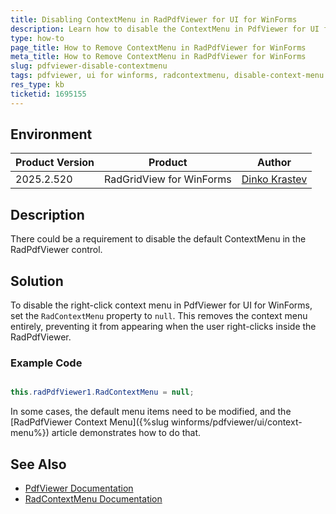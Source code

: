 ```yaml
---
title: Disabling ContextMenu in RadPdfViewer for UI for WinForms
description: Learn how to disable the ContextMenu in PdfViewer for UI for WinForms by removing the RadContextMenu property.
type: how-to
page_title: How to Remove ContextMenu in RadPdfViewer for WinForms
meta_title: How to Remove ContextMenu in RadPdfViewer for WinForms
slug: pdfviewer-disable-contextmenu
tags: pdfviewer, ui for winforms, radcontextmenu, disable-context-menu
res_type: kb
ticketid: 1695155
---
```


## Environment

|Product Version|Product|Author|
|----|----|----|
|2025.2.520|RadGridView for WinForms|[Dinko Krastev](https://www.telerik.com/blogs/author/dinko-krastev)|

## Description

There could be a requirement to disable the default ContextMenu in the RadPdfViewer control. 

## Solution

To disable the right-click context menu in PdfViewer for UI for WinForms, set the `RadContextMenu` property to `null`. This removes the context menu entirely, preventing it from appearing when the user right-clicks inside the RadPdfViewer.

### Example Code

````C#

this.radPdfViewer1.RadContextMenu = null;

````
In some cases, the default menu items need to be modified, and the [RadPdfViewer Context Menu]({%slug winforms/pdfviewer/ui/context-menu%}) article demonstrates how to do that.

## See Also

- [PdfViewer Documentation](https://docs.telerik.com/devtools/winforms/controls/pdfviewer/overview)
- [RadContextMenu Documentation](https://docs.telerik.com/devtools/winforms/controls/contextmenu/overview)
